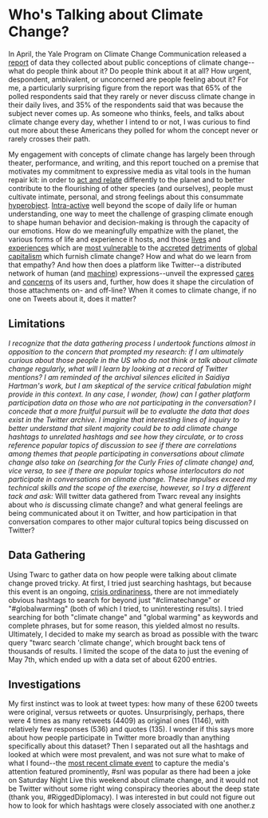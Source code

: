 # Who's Talking about Climate Change?

In April, the Yale Program on Climate Change Communication released a [report](http://climatecommunication.yale.edu/publications/climate-change-american-mind-march-2018/) of data they collected about public conceptions of climate change--what do people think about it? Do people think about it at all? How urgent, despondent, ambivalent, or unconcerned are people feeling about it? For me, a particularly surprising figure from the report was that 65% of the polled respondents said that they rarely or never discuss climate change in their daily lives, and 35% of the respondents said that was because the subject never comes up. As someone who thinks, feels, and talks about climate change every day, whether I intend to or not, I was curious to find out more about these Americans they polled for whom the concept never or rarely crosses their path.

My engagement with concepts of climate change has largely been through theater, performance, and writing, and this report touched on a premise that motivates my commitment to expressive media as vital tools in the human repair kit: in order to [act and relate](https://www.tikkun.org/nextgen/occupy-the-climate-emergency) differently to the planet and to better contribute to the flourishing of other species (and ourselves), people must cultivate intimate, personal, and strong feelings about this consummate [hyperobject](https://criticalinquiry.uchicago.edu/ursula_k._heise_reviews_timothy_morton). [Intra-active](https://www.youtube.com/watch?v=v0SnstJoEec) well beyond the scope of daily life or human understanding, one way to meet the challenge of grasping climate enough to shape human behavior and decision-making is through the capacity of our emotions. How do we meaningfully empathize with the planet, the various forms of life and experience it hosts, and those [lives](https://www.theguardian.com/us-news/2018/apr/27/al-gore-climate-change-impact-black-poor-people-more) and [experiences](https://www.ncbi.nlm.nih.gov/pmc/articles/PMC3880584/) which are [most vulnerable](https://www.theguardian.com/vital-signs/2014/oct/03/ebola-epidemic-bats-deforestation-west-africa-guinea-sierra-leone-liberia) to the [accreted](https://muse.jhu.edu/chapter/833196) [detriments](https://www.dissentmagazine.org/online_articles/hot-bothered-cited-podcast-climate-migration-refugees) of [global capitalism](http://www.jstor.org.proxy-um.researchport.umd.edu/stable/4501730) which furnish climate change? How and what do we learn from that empathy? And how then does a platform like Twitter--a distributed network of human (and [machine](https://www.youtube.com/watch?v=vjuQRCG_sUw)) expressions--unveil the expressed [cares](https://muse.jhu.edu/book/50528) and [concerns](http://www.bruno-latour.fr/sites/default/files/89-CRITICAL-INQUIRY-GB.pdf) of its users and, further, how does it shape the circulation of those attachments on- and off-line? When it comes to climate change, if no one on Tweets about it, does it matter?


## Limitations
*I recognize that the data gathering process I undertook functions almost in opposition to the concern that prompted my research: if I am ultimately curious about those people in the US who do not think or talk about climate change regularly, what will I learn by looking at a record of Twitter mentions? I am reminded of the archival silences elicited in Saidiya Hartman's work, but I am skeptical of the service critical fabulation might provide in this context. In any case, I wonder, (how) can I gather platform participation data on those who are not participating in the conversation? I concede that a more fruitful pursuit will be to evaluate the data that does exist in the Twitter archive. I imagine that interesting lines of inquiry to better understand that silent majority could be to add climate change hashtags to unrelated hashtags and see how they circulate, or to cross reference popular topics of discussion to see if there are correlations among themes that people participating in conversations about climate change also take on (searching for the Curly Fries of climate change) and, vice versa, to see if there are popular topics whose interlocutors do not participate in conversations on climate change. These impulses exceed my technical skills and the scope of the exercise, however, so I try a different tack and ask:* Will twitter data gathered from Twarc reveal any insights about who *is* discussing climate change? and what general feelings are being communicated about it on Twitter, and how participation in that conversation compares to other major cultural topics being discussed on Twitter?

## Data Gathering
Using Twarc to gather data on how people were talking about climate change proved tricky. At first, I tried just searching hashtags, but because this event is an ongoing, [crisis ordinariness](https://www.researchgate.net/publication/222226861_Thinking_About_Feeling_Historical), there are not immediately obvious hashtags to search for beyond just "#climatechange" or "#globalwarming" (both of which I tried, to uninteresting results). I tried searching for both "climate change" and "global warming" as keywords and complete phrases, but for some reason, this yielded almost no results. Ultimately, I decided to make my search as broad as possible with the twarc query "twarc search 'climate change', which brought back tens of thousands of results. I limited the scope of the data to just the evening of May 7th, which ended up with a data set of about 6200 entries.

## Investigations
My first instinct was to look at tweet types: how many of these 6200 tweets were original, versus retweets or quotes. Unsurprisingly, perhaps, there were 4 times as many retweets (4409) as original ones (1146), with relatively few responses (536) and quotes (135). I wonder if this says more about how people participate in Twitter more broadly than anything specifically about this dataset? Then I separated out all the hashtags and looked at which were most prevalent, and was not sure what to make of what I found--the [most recent climate event](https://www.npr.org/sections/thetwo-way/2018/05/08/609503580/days-weeks-years-scientists-say-hawaiis-erupting-volcano-has-no-end-in-sight) to capture the media's attention featured prominently, #snl was popular as there had been a joke on Saturday Night Live this weekend about climate change, and it would not be Twitter without some right wing conspiracy theories about the deep state (thank you, #RiggedDiplomacy). I was interested in but could not figure out how to look for which hashtags were closely associated with one another.z
